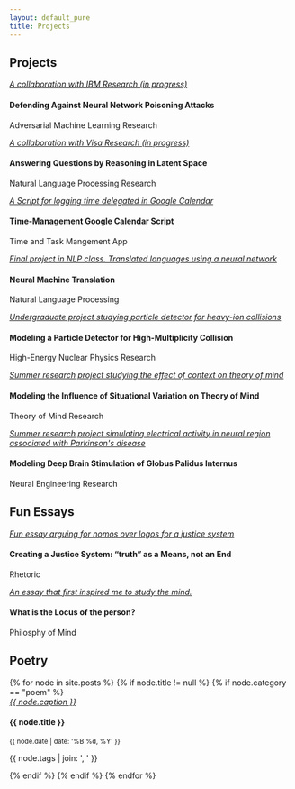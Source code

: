 ```yaml
---
layout: default_pure
title: Projects
---
```


<section class="bg-white" id="portfolio">
<div class="container">
<div class="row">
  <div class="col-lg-12 text-center">
    <div id="projects"><h2 class="section-heading">Projects</h2></div>
    <!-- <h3 class="section-subheading text-muted">Lorem ipsum dolor sit amet consectetur.</h3> -->
  </div>
<div class="col-md-4 col-sm-6 portfolio-item">
<a class="portfolio-link" data-toggle="modal" href="#portfolioModal1">
<div class="portfolio-hover">
<div class="portfolio-hover-content">
  <i class="fa fa-plus fa-3x">A collaboration with IBM Research (in progress)</i>
</div>
</div>
<img class="img-fluid" src="/files/projects/deep_dream.jpg" alt="">
</a>
<div class="portfolio-caption">
  <h4>Defending Against Neural Network Poisoning Attacks</h4>
  <p class="text-muted">Adversarial Machine Learning Research</p>
</div>
</div>



<div class="col-md-4 col-sm-6 portfolio-item">
<a class="portfolio-link" data-toggle="modal" href="#portfolioModal1">
<div class="portfolio-hover">
<div class="portfolio-hover-content">
  <i class="fa fa-plus fa-3x">A collaboration with Visa Research (in progress)</i>
</div>
</div>
<img class="img-fluid" src="/files/projects/relational_reasoning.jpg" alt="">
</a>
<div class="portfolio-caption">
  <h4>Answering Questions by Reasoning in Latent Space</h4>
  <p class="text-muted">Natural Language Processing Research</p>
</div>
</div>



<div class="col-md-4 col-sm-6 portfolio-item">
<a class="portfolio-link" data-toggle="modal" href="{{ site.baseurl }}/code/2016/01/02/TimeManagement/">
<div class="portfolio-hover">
<div class="portfolio-hover-content">
  <i class="fa fa-plus fa-3x">A Script for logging time delegated in Google Calendar</i>
</div>
</div>
<img class="img-fluid" src="/files/projects/time_management.jpg" alt="">
</a>
<div class="portfolio-caption">
  <h4>Time-Management Google Calendar Script</h4>
  <p class="text-muted">Time and Task Mangement App</p>
</div>
</div>



<div class="col-md-4 col-sm-6 portfolio-item">
<a class="portfolio-link" data-toggle="modal" href="https://github.com/wcarvalho/544-smt-project">
<div class="portfolio-hover">
<div class="portfolio-hover-content">
  <i class="fa fa-plus fa-3x">Final project in NLP class. Translated languages using a neural network</i>
</div>
</div>
<img class="img-fluid" src="/files/projects/nmt.png" alt="">
</a>
<div class="portfolio-caption">
  <h4>Neural Machine Translation</h4>
  <p class="text-muted">Natural Language Processing</p>
</div>
</div>


<div class="col-md-4 col-sm-6 portfolio-item">
<a class="portfolio-link" data-toggle="modal" href="{{ site.baseurl }}/files/projects/dirc.pdf">
<div class="portfolio-hover">
<div class="portfolio-hover-content">
  <i class="fa fa-plus fa-3x">Undergraduate project studying particle detector for heavy-ion collisions</i>
</div>
</div>
<img class="img-fluid" src="/files/projects/dirc.png" alt="">
</a>
<div class="portfolio-caption">
  <h4>Modeling a Particle Detector for High-Multiplicity Collision</h4>
  <p class="text-muted">High-Energy Nuclear Physics Research</p>
</div>
</div>

<div class="col-md-4 col-sm-6 portfolio-item">
<a class="portfolio-link" data-toggle="modal" href="{{ site.baseurl }}/files/projects/theory_of_mind.pdf">
<div class="portfolio-hover">
<div class="portfolio-hover-content">
  <i class="fa fa-plus fa-3x">Summer research project studying the effect of context on theory of mind</i>
</div>
</div>
<img class="img-fluid" src="/files/projects/theory_of_mind.jpg" alt="">
</a>
<div class="portfolio-caption">
  <h4>Modeling the Influence of Situational Variation on Theory of Mind</h4>
  <p class="text-muted">Theory of Mind Research</p>
</div>
</div>




<div class="col-md-4 col-sm-6 portfolio-item">
<a class="portfolio-link" data-toggle="modal" href="{{ site.baseurl }}/files/projects/dbs.pdf">
<div class="portfolio-hover">
<div class="portfolio-hover-content">
  <i class="fa fa-plus fa-3x">Summer research project simulating electrical activity in neural region associated with Parkinson's disease </i>
</div>
</div>
<img class="img-fluid" src="/files/projects/dbs.png" alt="">
</a>
<div class="portfolio-caption">
  <h4>Modeling Deep Brain Stimulation of Globus Palidus Internus</h4>
  <p class="text-muted">Neural Engineering Research</p>
</div>
</div>

</div>
</div>
</section>





<!-- --------------------------------------------------------------------- -->

<section class="bg-info" id="portfolio">
<div class="container">
<div class="row">
  <div class="col-lg-12 text-center">
    <div id="essays"><h2 class="section-heading">Fun Essays</h2></div>
    <!-- <h3 class="section-subheading text-muted">Lorem ipsum dolor sit amet consectetur.</h3> -->
  </div>
<div class="col-md-4 col-sm-6 portfolio-item">
<a class="portfolio-link" data-toggle="modal" href="{{ site.baseurl }}/files/writing/justice_system.pdf">
<div class="portfolio-hover">
<div class="portfolio-hover-content">
  <i class="fa fa-plus fa-3x">Fun essay arguing for nomos over logos for a justice system</i>
</div>
</div>
<img class="img-fluid" src="/files/writing/bobos_in_paradise.png" alt="">
</a>
<div class="portfolio-caption">
  <h4>Creating a Justice System: “truth” as a Means, not an End</h4>
  <p class="text-muted">Rhetoric</p>
</div>
</div>


<div class="col-md-4 col-sm-6 portfolio-item">
<a class="portfolio-link" data-toggle="modal" href="{{ site.baseurl }}/files/writing/locus_of_person.pdf">
<div class="portfolio-hover">
<div class="portfolio-hover-content">
  <i class="fa fa-plus fa-3x"> An essay that first inspired me to study the mind.</i>
</div>
</div>
<img class="img-fluid" src="/files/writing/open_mind.jpg" alt="">
</a>
<div class="portfolio-caption">
  <h4>What is the Locus of the person? </h4>
  <p class="text-muted">Philosphy of Mind</p>
</div>
</div>



</div>
</div>
</section>



<section class="bg-light" id="portfolio">
<div class="container">
<div class="row">
<div class="col-lg-12 text-center">
  <div id="poetry"><h2 class="section-heading">Poetry</h2></div>
  <!-- <h3 class="section-subheading text-muted">Lorem ipsum dolor sit amet consectetur.</h3> -->
</div>
{% for node in site.posts %}
{% if node.title != null %}
{% if node.category == "poem" %}


<div class="col-md-4 col-sm-6 portfolio-item">
<a class="portfolio-link" data-toggle="modal" href="{{ node.url }}">
<div class="portfolio-hover">
<div class="portfolio-hover-content">
  <i class="fa fa-plus fa-3x">{{ node.caption }}</i>
</div>
</div>
<img class="img-fluid" src="{{ node.img }}" alt="">
</a>
<div class="portfolio-caption">
  <h4>{{ node.title }}</h4><small>{{ node.date | date: '%B %d, %Y' }}</small>
  <p class="text-muted">{{ node.tags | join: ', ' }}</p>
</div>
</div>

{% endif %}
{% endif %}
{% endfor %}


</div>
</div>
</section>